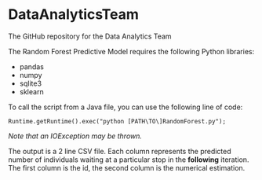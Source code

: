 # DataAnalyticsTeam

The GitHub repository for the Data Analytics Team

The Random Forest Predictive Model requires the following Python libraries:
- pandas
- numpy
- sqlite3
- sklearn

To call the script from a Java file, you can use the following line of code:

```Runtime.getRuntime().exec("python [PATH\TO\]RandomForest.py");```

*Note that an IOException may be thrown.*

The output is a 2 line CSV file. Each column represents the predicted number of individuals waiting at a particular stop in the **following** iteration. The first column is the id, the second column is the numerical estimation.
